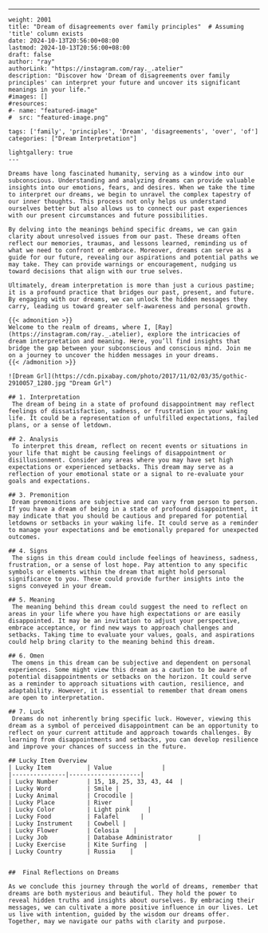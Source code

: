 ---
    weight: 2001
    title: "Dream of disagreements over family principles"  # Assuming 'title' column exists
    date: 2024-10-13T20:56:00+08:00
    lastmod: 2024-10-13T20:56:00+08:00
    draft: false
    author: "ray"
    authorLink: "https://instagram.com/ray._.atelier"
    description: "Discover how 'Dream of disagreements over family principles' can interpret your future and uncover its significant meanings in your life."
    #images: []
    #resources:
    #- name: "featured-image"
    #  src: "featured-image.png"
    
    tags: ['family', 'principles', 'Dream', 'disagreements', 'over', 'of']
    categories: ["Dream Interpretation"]
    
    lightgallery: true
    ---
    
    Dreams have long fascinated humanity, serving as a window into our subconscious. Understanding and analyzing dreams can provide valuable insights into our emotions, fears, and desires. When we take the time to interpret our dreams, we begin to unravel the complex tapestry of our inner thoughts. This process not only helps us understand ourselves better but also allows us to connect our past experiences with our present circumstances and future possibilities.
    
    By delving into the meanings behind specific dreams, we can gain clarity about unresolved issues from our past. These dreams often reflect our memories, traumas, and lessons learned, reminding us of what we need to confront or embrace. Moreover, dreams can serve as a guide for our future, revealing our aspirations and potential paths we may take. They can provide warnings or encouragement, nudging us toward decisions that align with our true selves.
    
    Ultimately, dream interpretation is more than just a curious pastime; it is a profound practice that bridges our past, present, and future. By engaging with our dreams, we can unlock the hidden messages they carry, leading us toward greater self-awareness and personal growth.
    
    {{< admonition >}}
    Welcome to the realm of dreams, where I, [Ray](https://instagram.com/ray._.atelier), explore the intricacies of dream interpretation and meaning. Here, you’ll find insights that bridge the gap between your subconscious and conscious mind. Join me on a journey to uncover the hidden messages in your dreams.
    {{< /admonition >}}
    
    ![Dream Grl](https://cdn.pixabay.com/photo/2017/11/02/03/35/gothic-2910057_1280.jpg "Dream Grl")
    
    ## 1. Interpretation
     The dream of being in a state of profound disappointment may reflect feelings of dissatisfaction, sadness, or frustration in your waking life. It could be a representation of unfulfilled expectations, failed plans, or a sense of letdown.
    
    ## 2. Analysis
     To interpret this dream, reflect on recent events or situations in your life that might be causing feelings of disappointment or disillusionment. Consider any areas where you may have set high expectations or experienced setbacks. This dream may serve as a reflection of your emotional state or a signal to re-evaluate your goals and expectations.
    
    ## 3. Premonition
     Dream premonitions are subjective and can vary from person to person. If you have a dream of being in a state of profound disappointment, it may indicate that you should be cautious and prepared for potential letdowns or setbacks in your waking life. It could serve as a reminder to manage your expectations and be emotionally prepared for unexpected outcomes.
    
    ## 4. Signs
     The signs in this dream could include feelings of heaviness, sadness, frustration, or a sense of lost hope. Pay attention to any specific symbols or elements within the dream that might hold personal significance to you. These could provide further insights into the signs conveyed in your dream.
    
    ## 5. Meaning
     The meaning behind this dream could suggest the need to reflect on areas in your life where you have high expectations or are easily disappointed. It may be an invitation to adjust your perspective, embrace acceptance, or find new ways to approach challenges and setbacks. Taking time to evaluate your values, goals, and aspirations could help bring clarity to the meaning behind this dream.
    
    ## 6. Omen
     The omens in this dream can be subjective and dependent on personal experiences. Some might view this dream as a caution to be aware of potential disappointments or setbacks on the horizon. It could serve as a reminder to approach situations with caution, resilience, and adaptability. However, it is essential to remember that dream omens are open to interpretation.
    
    ## 7. Luck
     Dreams do not inherently bring specific luck. However, viewing this dream as a symbol of perceived disappointment can be an opportunity to reflect on your current attitude and approach towards challenges. By learning from disappointments and setbacks, you can develop resilience and improve your chances of success in the future.
    
    ## Lucky Item Overview
    | Lucky Item          | Value              |
    |---------------|--------------------|
    | Lucky Number        | 15, 18, 25, 33, 43, 44  |
    | Lucky Word          | Smile |
    | Lucky Animal        | Crocodile |
    | Lucky Place         | River     |
    | Lucky Color         | Light pink     |
    | Lucky Food          | Falafel      |
    | Lucky Instrument    | Cowbell |
    | Lucky Flower        | Celosia    |
    | Lucky Job           | Database Administrator       |
    | Lucky Exercise      | Kite Surfing  |
    | Lucky Country       | Russia    |
    
    
    ##  Final Reflections on Dreams
    
    As we conclude this journey through the world of dreams, remember that dreams are both mysterious and beautiful. They hold the power to reveal hidden truths and insights about ourselves. By embracing their messages, we can cultivate a more positive influence in our lives. Let us live with intention, guided by the wisdom our dreams offer. Together, may we navigate our paths with clarity and purpose.
    